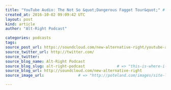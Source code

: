 ```yaml
---
title: "YouTube Audio: The Not So &quot;Dangerous Faggot Tour&quot;" # => "I Made a Pretty Gem - Planet.rb"
created_at: 2016-10-02 09:09:42 UTC
layout: post
kind: article
author: "Alt-Right Podcast"

categories: podcasts
tags: 
source_post_url: https://soundcloud.com/new-alternative-right/youtube-audio-the-not-so-dangerous-faggot-tour    # => "http://poteland.com/blog/i-made-a-pretty-gem-planet-dot-rb/"
source_twitter_url: http://twitter.com/
source_twitter: 
source_blog_name: Alt-Right Podcast
source_blog_slug: alt-right-podcast              # => "this-is-where-i-tell-you-stuff"
source_blog_url: http://soundcloud.com/new-alternative-right               # => "http://poteland.com/articles"
source_image_url:               # => "http://poteland.com/images/site-logo.png"

---
```



<!--
   This is a slightly edited audio version of a video posted on our YouTube channel, addressing claims that Milo Yiannopoulos is trying to co-opt the Alt-Right and distort its message. Access the video here: http://alternative-right.blogspot.com/2016/10/video-not-so-dangerous-faggot-tour.html           # => "I’ve been hurting to write this ever since we had the idea of creating a Planet for Cubox..." (Continued)
   alt-right-podcast              # => "this-is-where-i-tell-you-stuff"
   http://soundcloud.com/new-alternative-right               # => "http://poteland.com/articles"
                 # => "http://poteland.com/images/site-logo.png"
This is a slightly edited audio version of a video posted on our YouTube channel, addressing claims that Milo Yiannopoulos is trying to co-opt the Alt-Right and distort its message. Access the video here: http://alternative-right.blogspot.com/2016/10/video-not-so-dangerous-faggot-tour.html<div class="">
    <i>Source: <a href="http://soundcloud.com/new-alternative-right">Alt-Right Podcast</a></i>
</div>
